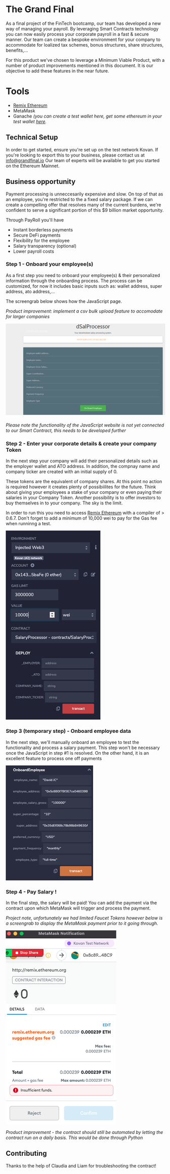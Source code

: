 # The Grand Final

As a final project of the FinTech bootcamp, our team has developed a new way of managing your payroll. 
By leveraging Smart Contracts technology you can now easily process your corporate payroll in a fast & secure manner. 
Our team can create a bespoke environment for your company to accommodate for loalized tax schemes, bonus structures, share structures, benefits,... 

For this product we've chosen to leverage a Minimum Viable Product, with a number of product improvements mentioned in this document. 
It is our objective to add these features in the near future. 

# Tools

* [Remix Ethereum](http://remix.ethereum.org/)
* MetaMask
* Ganache _(you can create a test wallet here, get some ethereum in your test wallet [here](https://faucet.ropsten.be/)._

## Technical Setup 

In order to get started, ensure you're set up on the test network Kovan. 
If you're looking to export this to your business, please contact us at info@grandfinal.io
Our team of experts will be available to get you started on the Ethereum Mainnet. 

## Business opportunity 

Payment processing is unneccesarily expensive and slow. On top of that as an employee, you're restricted to the a fixed salary package. 
If we can create a compelling offer that resolves many of the current burdens, we're confident to serve a significant portion of this $9 billion market opportunity. 

Through PayRoll you'll have 

* Instant borderless payments
* Secure DeFi payments 
* Flexibility for the employee 
* Salary transparency (optional)
* Lower payroll costs


### Step 1 - Onboard your employee(s)

As a first step you need to onboard your employee(s) & their personalized information through the onboarding process. 
The process can be customized, for now it includes basic inputs such as: wallet address, super address, ato address,... 

The screengrab below shows how the JavaScript page. 

_Product improvement: implement a csv bulk upload feature to accomodate for larger companies_ 

![Onboarding](Onboarding.png)

_Please note the functionality of the JavaScript website is not yet connected to our Smart Contract, this needs to be developed further_ 

### Step 2 - Enter your corporate details & create your company Token

In the next step your company will add their personalized details such as the employer wallet and ATO address.
In addition, the compnay name and company ticker are created with an initial supply of 0. 

These tokens are the equivalent of company shares. At this point no action is required however it creates plenty of possibiilites for the future. 
Think about giving your employees a stake of your company or even paying their salaries in your Company Token. Another possibility is to offer investors to buy themselves in to your company. The sky is the limit. 

In order to run this you need to access [Remix Ethereum](http://remix.ethereum.org/) with a compiler of > 0.6.7. 
Don't forget to add a minimum of 10,000 wei to pay for the Gas fee when runninng a test. 

![Contract Deployment](ContractDeployment.png)


### Step 3 (temporary step) - Onboard employee data 

In the next step, we'll manually onboard an employee to test the functionality and process a salary payment. 
This step won't be necessary once the JavaScript in step #1 is resolved. 
On the other hand, it is an excellent feature to process one off payments 

![Onboard Employee](OnboardEmployee.png)

### Step 4 - Pay Salary ! 

In the final step, the salary will be paid! You can add the payment via the contract upon which MetaMask will trigger and process the payment. 

_Project note, unfortunately we had limited Faucet Tokens however below is a screengrab to display the MetaMask payment prior to it going through._ 

![Metamask_payment](Metamask_payment.png)

_Product improvement - the contract should still be automated by letting the contract run on a daily basis. This would be done through Python_ 


## Contributing
Thanks to the help of Claudia and Liam for troubleshooting the contract!
